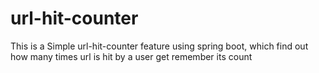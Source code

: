 # url-hit-counter
This is a Simple url-hit-counter feature using spring boot, which find out how many times url is hit by a user get remember its count
